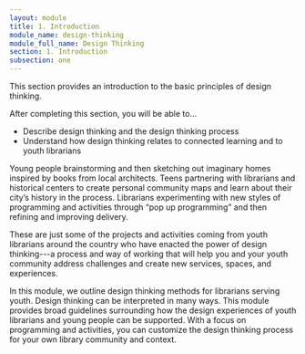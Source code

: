 ```yaml
---
layout: module
title: 1. Introduction
module_name: design-thinking
module_full_name: Design Thinking
section: 1. Introduction
subsection: one
---
```


This section provides an introduction to the basic principles of design thinking.


<div class="objectives">
<p>After completing this section, you will be able to...</p>
<ul>
  <li>Describe design thinking and the design thinking process</li>
  <li>Understand how design thinking relates to connected learning and to youth librarians</li>
</ul>
</div>

Young people brainstorming and then sketching out imaginary homes inspired by books from local architects.  Teens partnering with librarians and historical centers to create personal community maps and learn about their city’s history in the process. Librarians experimenting with new styles of programming and activities through “pop up programming” and then refining and improving delivery.  

These are just some of the projects and activities coming from youth librarians around the country who have enacted the power of design thinking---a process and way of working that will help you and your youth community address challenges and create new services, spaces, and experiences. 

In this module, we outline design thinking methods for librarians serving youth. Design thinking can be interpreted in many ways. This module provides broad guidelines surrounding how the design experiences of youth librarians and young people can be supported. With a focus on programming and activities, you can customize the design thinking process for your own library community and context. 
